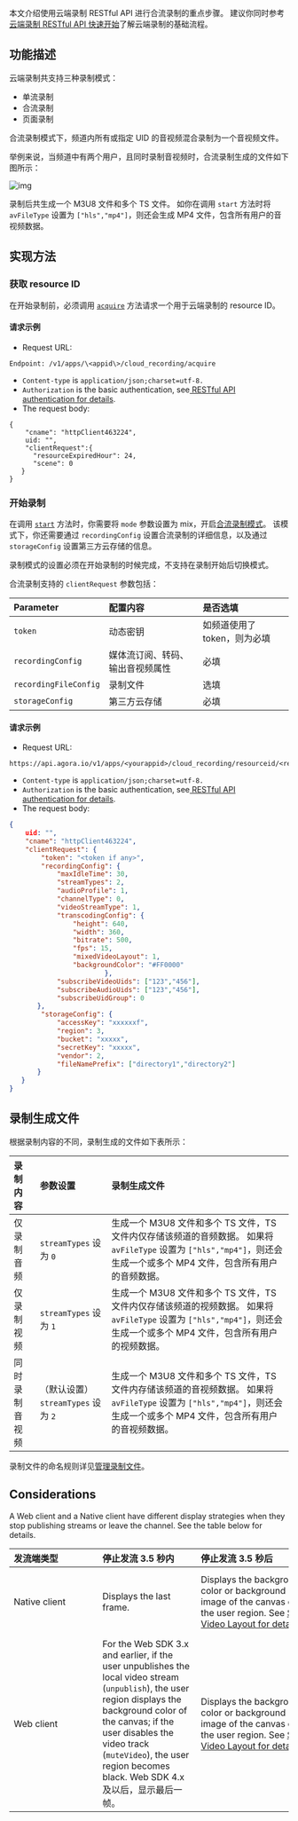 本文介绍使用云端录制 RESTful API 进行合流录制的重点步骤。 建议你同时参考[云端录制 RESTful API 快速开始](https://docs.agora.io/cn/cloud-recording/cloud_recording_rest)了解云端录制的基础流程。

## 功能描述

云端录制共支持三种录制模式：

- 单流录制
- 合流录制
- 页面录制

合流录制模式下，频道内所有或指定 UID 的音视频混合录制为一个音视频文件。

举例来说，当频道中有两个用户，且同时录制音视频时，合流录制生成的文件如下图所示：

![img](/Users/cy/Downloads/未命名表单.svg)

录制后共生成一个 M3U8 文件和多个 TS 文件。 如你在调用 `start` 方法时将 `avFileType` 设置为 `["hls","mp4"]`，则还会生成 MP4 文件，包含所有用户的音视频数据。

## 实现方法

### 获取 resource ID

在开始录制前，必须调用 [`acquire`](https://docs.agora.io/cn/cloud-recording/cloud_recording_api_rest?platform=RESTful#acquire) 方法请求一个用于云端录制的 resource ID。

#### 请求示例

- Request URL:
```
Endpoint: /v1/apps/\<appid\>/cloud_recording/acquire
```

- `Content-type` is `application/json;charset=utf-8.`
- `Authorization` is the basic authentication, see[ RESTful API authentication for details](https://docs.agora.io/cn/faq/restful_authentication).
- The request body:

```
{
    "cname": "httpClient463224",
    uid: "",
    "clientRequest":{
      "resourceExpiredHour": 24,
      "scene": 0
   }
}
```

### 开始录制

在调用 [`start`](https://docs.agora.io/cn/cloud-recording/cloud_recording_api_rest?platform=RESTful#start) 方法时，你需要将 `mode` 参数设置为 mix，开启[合流录制模式](https://docs.agora.io/cn/Agora%20Platform/composite_recording_mode)。 该模式下，你还需要通过 `recordingConfig` 设置合流录制的详细信息，以及通过 `storageConfig` 设置第三方云存储的信息。

<div class="alert note">录制模式的设置必须在开始录制的时候完成，不支持在录制开始后切换模式。</div>

合流录制支持的 `clientRequest` 参数包括：

| Parameter | 配置内容 | 是否选填 |
| :-------------------- | :------------------------------- | :--------------------------- |
| `token` | 动态密钥 | 如频道使用了 token，则为必填 |
| `recordingConfig` | 媒体流订阅、转码、输出音视频属性 | 必填 |
| `recordingFileConfig` | 录制文件 | 选填 |
| `storageConfig` | 第三方云存储 | 必填 |

#### 请求示例

- Request URL:

```
https://api.agora.io/v1/apps/<yourappid>/cloud_recording/resourceid/<resourceid>/mode/mix/start
```

- `Content-type` is `application/json;charset=utf-8.`
- `Authorization` is the basic authentication, see[ RESTful API authentication for details](https://docs.agora.io/cn/faq/restful_authentication).
- The request body:

```json
{
    uid: "",
    "cname": "httpClient463224",
    "clientRequest": {
        "token": "<token if any>",
        "recordingConfig": {
            "maxIdleTime": 30,
            "streamTypes": 2,
            "audioProfile": 1,
            "channelType": 0, 
            "videoStreamType": 1, 
            "transcodingConfig": {
                "height": 640, 
                "width": 360,
                "bitrate": 500, 
                "fps": 15, 
                "mixedVideoLayout": 1,
                "backgroundColor": "#FF0000"
                        },
            "subscribeVideoUids": ["123","456"], 
            "subscribeAudioUids": ["123","456"],
            "subscribeUidGroup": 0
       }, 
        "storageConfig": {
            "accessKey": "xxxxxxf",
            "region": 3,
            "bucket": "xxxxx",
            "secretKey": "xxxxx",
            "vendor": 2,
            "fileNamePrefix": ["directory1","directory2"]
       }
   }
}
```

## <a name="generated_files"></a>录制生成文件

根据录制内容的不同，录制生成的文件如下表所示：

| 录制内容 | 参数设置 | 录制生成文件 |
| :------------- | :--------------------------------- | :----------------------------------------------------------- |
| 仅录制音频 | `streamTypes` 设为 `0` | 生成一个 M3U8 文件和多个 TS 文件，TS 文件内仅存储该频道的音频数据。 如果将 `avFileType` 设置为 `["hls","mp4"]`，则还会生成一个或多个 MP4 文件，包含所有用户的音频数据。 |
| 仅录制视频 | `streamTypes` 设为 `1` | 生成一个 M3U8 文件和多个 TS 文件，TS 文件内仅存储该频道的视频数据。 如果将 `avFileType` 设置为 `["hls","mp4"]`，则还会生成一个或多个 MP4 文件，包含所有用户的视频数据。 |
| 同时录制音视频 | （默认设置）`streamTypes` 设为 `2` | 生成一个 M3U8 文件和多个 TS 文件，TS 文件内存储该频道的音视频数据。 如果将 `avFileType` 设置为 `["hls","mp4"]`，则还会生成一个或多个 MP4 文件，包含所有用户的音视频数据。 |

录制文件的命名规则详见[管理录制文件](https://docs.agora.io/cn/cloud-recording/cloud_recording_manage_files)。

<a name="Considerations"></a>

## Considerations

A Web client and a Native client have different display strategies when they stop publishing streams or leave the channel. See the table below for details.

| <span style="white-space:nowrap;">发流端类型&emsp;&emsp;&emsp;&emsp;</span> | <span style="white-space:nowrap;">停止发流 3.5 秒内&emsp;&emsp;</span> | <span style="white-space:nowrap;">停止发流 3.5 秒后&emsp;&emsp;&emsp;&emsp;</span> | <span style="white-space:nowrap;">退出频道&emsp;&emsp;&emsp;&emsp;</span> |
| :----------------------------------------------------------- | :----------------------------------------------------------- | :----------------------------------------------------------- | :----------------------------------------------------------- |
| Native client | Displays the last frame. | Displays the background color or background image of the canvas or the user region. See [Set Video Layout for details.](./cloud_recording_layout?platform=RESTful#background) | Displays the background color or background image of the canvas. |
| Web client | For the Web SDK 3.x and earlier, if the user unpublishes the local video stream (`unpublish`), the user region displays the background color of the canvas; if the user disables the video track (`muteVideo`), the user region becomes black. Web SDK 4.x 及以后，显示最后一帧。 | Displays the background color or background image of the canvas or the user region. See [Set Video Layout for details.](./cloud_recording_layout?platform=RESTful#background) | Displays the background color or background image of the canvas. |



